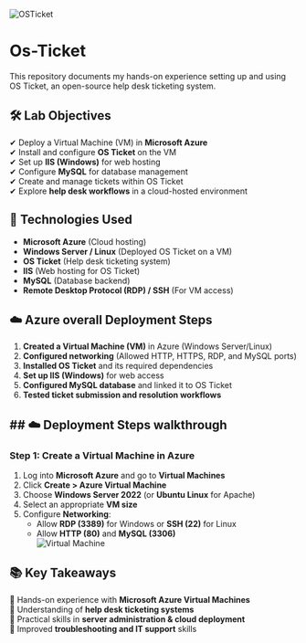 ![OSTicket](https://github.com/user-attachments/assets/41ff652a-befe-4f99-a1b3-e86b7955eeb9)
# Os-Ticket
This repository documents my hands-on experience setting up and using OS Ticket, an open-source help desk ticketing system.

## 🛠️ Lab Objectives  
✔ Deploy a Virtual Machine (VM) in **Microsoft Azure**  
✔ Install and configure **OS Ticket** on the VM  
✔ Set up **IIS (Windows)** for web hosting  
✔ Configure **MySQL** for database management  
✔ Create and manage tickets within OS Ticket  
✔ Explore **help desk workflows** in a cloud-hosted environment  

## 🔧 Technologies Used  
- **Microsoft Azure** (Cloud hosting)  
- **Windows Server / Linux** (Deployed OS Ticket on a VM)  
- **OS Ticket** (Help desk ticketing system)  
- **IIS** (Web hosting for OS Ticket)  
- **MySQL** (Database backend)  
- **Remote Desktop Protocol (RDP) / SSH** (For VM access)  

## ☁️ Azure overall Deployment Steps  
1. **Created a Virtual Machine (VM)** in Azure (Windows Server/Linux)  
2. **Configured networking** (Allowed HTTP, HTTPS, RDP, and MySQL ports)  
3. **Installed OS Ticket** and its required dependencies  
4. **Set up IIS (Windows)** for web access  
5. **Configured MySQL database** and linked it to OS Ticket  
6. **Tested ticket submission and resolution workflows**  

## ## ☁️ Deployment Steps walkthrough 

### **Step 1: Create a Virtual Machine in Azure**  
1. Log into **Microsoft Azure** and go to **Virtual Machines**  
2. Click **Create > Azure Virtual Machine**  
3. Choose **Windows Server 2022** (or **Ubuntu Linux** for Apache)  
4. Select an appropriate **VM size**  
5. Configure **Networking**:  
   - Allow **RDP (3389)** for Windows or **SSH (22)** for Linux  
   - Allow **HTTP (80)** and **MySQL (3306)**  
 ![Virtual Machine](https://github.com/user-attachments/assets/1ab19549-9ef9-43c9-b5ac-65aecf9e4fa5)



## 📚 Key Takeaways  
📌 Hands-on experience with **Microsoft Azure Virtual Machines**  
📌 Understanding of **help desk ticketing systems**  
📌 Practical skills in **server administration & cloud deployment**  
📌 Improved **troubleshooting and IT support** skills 
